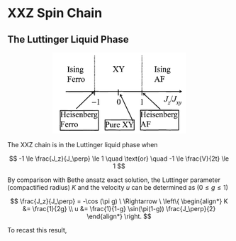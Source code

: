 <style>
    .katex {
        font-size: 1.1em;
    }
    .remark {
        border-radius: 15px;
        padding: 20px;
        background-color: SeaGreen;
        color: White;
    }
    .result {
        border-radius: 15px;
        padding: 20px;
        background-color: DarkSlateBlue;
        color: White;
    }
</style>

# XXZ Spin Chain

## The Luttinger Liquid Phase

<center>
<img src="images/xxz_phase.png" width="300pt">
</center>

The XXZ chain is in the Luttinger liquid phase when

$$
-1 \le \frac{J_z}{J_\perp} \le 1
\quad \text{or} \quad
-1 \le \frac{V}{2t} \le 1
$$

By comparison with Bethe ansatz exact solution, the Luttinger parameter (compactified radius) $K$ and the velocity $u$ can be determined as ($0 \le g \le 1$)

$$
\frac{J_z}{J_\perp} = -\cos (\pi g)
\  \Rightarrow \  \left\{
\begin{align*}
    K &= \frac{1}{2g} \\
    u &= \frac{1}{1-g} \sin(\pi(1-g)) \frac{J_\perp}{2}
\end{align*}
\right.
$$

To recast this result, 